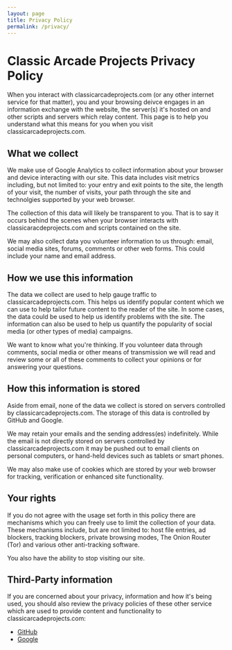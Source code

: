 ```yaml
---
layout: page
title: Privacy Policy
permalink: /privacy/
---
```

# Classic Arcade Projects Privacy Policy

When you interact with classicarcadeprojects.com (or any other internet service for that matter), you and your browsing deivce engages in an information exchange with the website, the server(s) it's hosted on and other scripts and servers which relay content. This page is to help you understand what this means for you when you visit classicarcadeprojects.com.

## What we collect
We make use of Google Analytics to collect information about your browser and device interacting with our site. This data includes visit metrics including, but not limited to: your entry and exit points to the site, the length of your visit, the number of visits, your path through the site and technolgies supported by your web browser.

The collection of this data will likely be transparent to you. That is to say it occurs behind the scenes when your browser interacts with classicaracdeprojects.com and scripts contained on the site.

We may also collect data you volunteer information to us through: email, social media sites, forums, comments or other web forms. This could include your name and email address.

## How we use this information
The data we collect are used to help gauge traffic to classicarcadeprojects.com. This helps us identify popular content which we can use to help tailor future content to the reader of the site. In some cases, the data could be used to help us identify problems with the site. The information can also be used to help us quantify the popularity of social media (or other types of media) campaigns.

We want to know what you're thinking. If you volunteer data through comments, social media or other means of transmission we will read and review some or all of these comments to collect your opinions or for answering your questions.

## How this information is stored
Aside from email, none of the data we collect is stored on servers controlled by classicarcadeprojects.com. The storage of this data is controlled by GitHub and Google.

We may retain your emails and the sending address(es) indefinitely. While the email is not directly stored on servers controlled by classicarcadeprojects.com it may be pushed out to email clients on personal computers, or hand-held devices such as tablets or smart phones.

We may also make use of cookies which are stored by your web browser for tracking, verification or enhanced site functionality.

## Your rights
If you do not agree with the usage set forth in this policy there are mechanisms which you can freely use to limit the collection of your data. These mechanisms include, but are not limited to: host file entries, ad blockers, tracking blockers, private browsing modes, The Onion Router (Tor) and various other anti-tracking software.

You also have the ability to stop visiting our site.

## Third-Party information
If you are concerned about your privacy, information and how it's being used, you should also review the privacy policies of these other service which are used to provide content and functionality to classicarcadeprojects.com:

 * [GitHub](https://help.github.com/articles/github-privacy-policy/)
 * [Google](http://www.google.com/intl/en/policies/privacy/)
